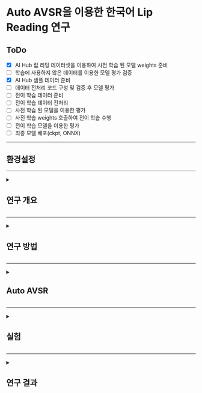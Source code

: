 # Auto AVSR을 이용한 한국어 Lip Reading 연구

## ToDo
- [X] AI Hub 립 리딩 데이터셋을 이용하여 사전 학습 된 모델 weights 준비
- [ ] 학습에 사용하지 않은 데이터를 이용한 모델 평가 검증
- [X] AI Hub 샘플 데이터 준비
- [ ] 데이터 전처리 코드 구성 및 검증 후 모델 평가
- [ ] 전이 학습 데이터 준비
- [ ] 전이 학습 데이터 전처리
- [ ] 사전 학습 된 모델을 이용한 평가
- [ ] 사전 학습 weights 호출하여 전이 학습 수행
- [ ] 전이 학습 모델을 이용한 평가
- [ ] 최종 모델 배포(ckpt, ONNX)

---
## 환경설정

---

<details>
<summary><h2>연구 개요</h2></summary>
<div markdown="1">

### Lip Reading이란

### 연구 배경

### 연구 목적

</div>
</details>

---

<details>
<summary><h2>연구 방법</h2></summary>
<div markdown="1">

### Lip Reading 방법

#### 데이터 구성

#### 데이터 전처리

### 평가 방법

</div>
</details>

---

<details>
<summary><h2>Auto AVSR</h2></summary>
<div markdown="1">

### AVSR 개요

### Architecture

</div>
</details>

---

<details>
<summary><h2>실험</h2></summary>
<div markdown="1">

### 평가 데이터 Evaluation

</div>
</details>

---

<details>
<summary><h2>연구 결과</h2></summary>
<div markdown="1">

### 결과

</div>
</details>